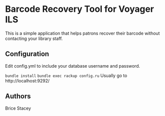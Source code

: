 Barcode Recovery Tool for Voyager ILS
=====================================

This is a simple application that helps patrons recover their barcode without
contacting your library staff.

Configuration
-------------

Edit config.yml to include your database username and password.

`bundle install`
`bundle exec rackup config.ru`
Usually go to http://localhost:9292/

Authors
-------

Brice Stacey
